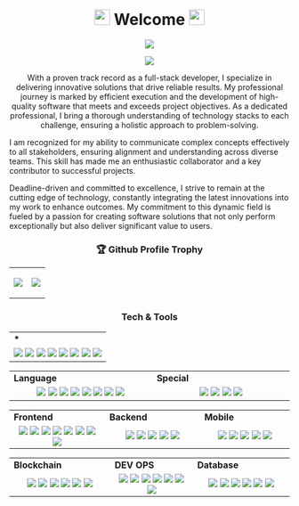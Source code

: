 <h1 align="center">
  <img src="https://media.giphy.com/media/hvRJCLFzcasrR4ia7z/giphy.gif" width="28">
    Welcome
  <img src="https://media.giphy.com/media/hvRJCLFzcasrR4ia7z/giphy.gif" width="28">
</h1>

<p align="center">
  <img src="https://readme-typing-svg.herokuapp.com/?lines=Creative,%20enthusiastic%20and%20Results-driven%20Full%20Stack%20Developer;%2B6%20years%20of%20hands-on%20experience;&center=true&width=800&height=45">
</p>

<p align="center">
  <img src="./3.jpg" />
</p>

<p align="center">
With a proven track record as a full-stack developer, I specialize in delivering innovative solutions that drive reliable results. My professional journey is marked by efficient execution and the development of high-quality software that meets and exceeds project objectives. As a dedicated professional, I bring a thorough understanding of technology stacks to each challenge, ensuring a holistic approach to problem-solving.

I am recognized for my ability to communicate complex concepts effectively to all stakeholders, ensuring alignment and understanding across diverse teams. This skill has made me an enthusiastic collaborator and a key contributor to successful projects.

Deadline-driven and committed to excellence, I strive to remain at the cutting edge of technology, constantly integrating the latest innovations into my work to enhance outcomes. My commitment to this dynamic field is fueled by a passion for creating software solutions that not only perform exceptionally but also deliver significant value to users.
</p>

<h3 align="center">🏆 Github Profile Trophy</h3>


<table>
<td>

![](http://github-profile-summary-cards.vercel.app/api/cards/repos-per-language?username=codingwizard0831&theme=blueberry)
</td>
<td>

![](http://github-profile-summary-cards.vercel.app/api/cards/most-commit-language?username=codingwizard0831&theme=blueberry)
</td>
</tr>
</table>



</div>

<h3 align="center">Tech & Tools</h3>

<table>
  <tr>
    <td valign="center"><b>*<b></td>
  </tr>
  <tr>
    <td valign="center" align="center">
      <img src="https://img.shields.io/badge/8+hours per day-blue" />
      <img src="https://img.shields.io/badge/Attention to detail-blue" />
      <img src="https://img.shields.io/badge/Willingness to learn-blue" />
      <img src="https://img.shields.io/badge/Collaborative mindset-blue" />
      <img src="https://img.shields.io/badge/Customer centric approach-blue" />
      <img src="https://img.shields.io/badge/Dedication to quzlity-blue" />
      <img src="https://img.shields.io/badge/String work ethic-blue" />
      <img src="https://img.shields.io/badge/Creative problem solving skills-blue" />
    </td>
  </tr>
</table>

<table>
  <tr>
    <td valign="center" width="200px"><b>Language<b></td>
    <td valign="center" width="200px"><b>Special<b></td>
  </tr>
  <tr>
    <td valign="center" align="center" width="400px">
      <img src="https://img.shields.io/badge/HTML-blue" /> 
      <img src="https://img.shields.io/badge/CSS-blue" /> 
      <img src="https://img.shields.io/badge/JavaScript-blue" /> 
      <img src="https://img.shields.io/badge/TypeScript-blue" /> 
      <img src="https://img.shields.io/badge/PHP-blue" /> 
      <img src="https://img.shields.io/badge/Python-blue" /> 
      <!-- <img src="https://img.shields.io/badge/C-blue" /> 
      <img src="https://img.shields.io/badge/C++-blue" />  -->
      <img src="https://img.shields.io/badge/Liquid-blue" /> 
      <img src="https://img.shields.io/badge/Solidity-blue" /> 
      <!-- <img src="https://img.shields.io/badge/Rust-blue" />  -->
    </td>
    <td valign="center" align="center" width="400px">
      <img src="https://img.shields.io/badge/Three.js-blue" />
      <img src="https://img.shields.io/badge/Socket.io-blue" />
      <img src="https://img.shields.io/badge/Web Scrapping-blue" />
      <img src="https://img.shields.io/badge/Glass Morphisam Design-blue" />
    </td>
  </tr>
</table>
<table>
  <tr>
    <td valign="center" width="100px"><b>Frontend<b></td>
    <td valign="center" width="100px"><b>Backend<b></td>
    <td valign="center" width="100px"><b>Mobile<b></td>
  </tr>
  <tr>
    <td valign="center" align="center" width="300px">
      <img src="https://img.shields.io/badge/React-blue" /> 
      <img src="https://img.shields.io/badge/Next-blue" /> 
      <img src="https://img.shields.io/badge/Vue-blue" /> 
      <img src="https://img.shields.io/badge/Nuxt-blue" /> 
      <img src="https://img.shields.io/badge/Angular-blue" /> 
      <!-- <img src="https://img.shields.io/badge/Svelte-blue" />  -->
      <!-- <img src="https://img.shields.io/badge/Solidjs-blue" />  -->
      <img src="https://img.shields.io/badge/Shadcn-blue" /> 
      <img src="https://img.shields.io/badge/Tailwind-blue" />
      <img src="https://img.shields.io/badge/MUI-blue" /> 
      <!-- <img src="https://img.shields.io/badge/Chart.js-blue" /> -->
      <!-- <img src="https://img.shields.io/badge/Jquery-blue" /> -->
      <!-- <img src="https://img.shields.io/badge/Antd-blue" /> -->
      <!-- <img src="https://img.shields.io/badge/Headless-blue" /> -->
    </td>      
    <td valign="center" align="center" width="300px">
      <img src="https://img.shields.io/badge/Django-blue" /> 
      <img src="https://img.shields.io/badge/Laravel-blue" /> 
      <img src="https://img.shields.io/badge/Node.js-blue" /> 
      <!-- <img src="https://img.shields.io/badge/Express-blue" />  -->
      <img src="https://img.shields.io/badge/Flask-blue" /> 
      <img src="https://img.shields.io/badge/Fastapi-blue" /> 
      <!-- <img src="https://img.shields.io/badge/Nest-blue" />  -->
      <!-- <img src="https://img.shields.io/badge/ASP.NET-blue" />  -->
      <!-- <img src="https://img.shields.io/badge/Spring Boot-blue" />  -->
    </td>
    <td valign="center" align="center" width="300px"> 
      <img src="https://img.shields.io/badge/React Native-blue" /> 
      <img src="https://img.shields.io/badge/Flutter-blue" />
      <img src="https://img.shields.io/badge/Swift-blue" /> 
      <img src="https://img.shields.io/badge/Kotlin-blue" /> 
      <img src="https://img.shields.io/badge/Objective C-blue" /> 
      <!-- <img src="https://img.shields.io/badge/Swift-blue" />  -->
    </td>
  </tr>
</table>

<!-- <table>
  <tr>
    <td valign="center"><b>AI & Bot & Automation<b></td>
  </tr>
  <tr>
    <td valign="center" align="center">
      <img src="https://img.shields.io/badge/AI Chatbot-blue" />
      <img src="https://img.shields.io/badge/ChatGPT-blue" />
      <img src="https://img.shields.io/badge/Telegram Bot-blue" />
      <img src="https://img.shields.io/badge/Langchain-blue" />
      <img src="https://img.shields.io/badge/Deep learning-blue" />
      <img src="https://img.shields.io/badge/OpenCV-blue" />
      <img src="https://img.shields.io/badge/Machine Learning-blue" />
      <img src="https://img.shields.io/badge/TensorFlow-blue" />
      <img src="https://img.shields.io/badge/LLM Prompt Engineering-blue" />
      <img src="https://img.shields.io/badge/Generative AI Prompt Engineering-blue" />
    </td>
  </tr>
</table> -->
  
 <table>
  <tr>
    <td valign="center" width="100px"><b>Blockchain<b></td>
    <td valign="center" width="100px"><b>DEV OPS<b></td>
    <td valign="center" width="100px"><b>Database<b></td>
  </tr>
  <tr>
    <td valign="center" align="center" width="300px">
      <img src="https://img.shields.io/badge/Web3.js-blue" /> 
      <img src="https://img.shields.io/badge/Ethers.js-blue" /> 
      <img src="https://img.shields.io/badge/Solidity-blue" />
      <img src="https://img.shields.io/badge/Smart Contract-blue" /> 
      <img src="https://img.shields.io/badge/NFT Marketplace-blue" />
      <img src="https://img.shields.io/badge/DEX-blue" />
    </td>
    <td valign="center" align="center" width="300px">
      <img src="https://img.shields.io/badge/AWS-blue" /> 
      <img src="https://img.shields.io/badge/GCP-blue" /> 
      <img src="https://img.shields.io/badge/DigitalOcean-blue" /> 
      <img src="https://img.shields.io/badge/Azure-blue" /> 
      <img src="https://img.shields.io/badge/Hostinger-blue" />
      <img src="https://img.shields.io/badge/CI/CD-blue" />
      <img src="https://img.shields.io/badge/Docker-blue" />
    </td>
    <td valign="center" align="center" width="300px">
      <img src="https://img.shields.io/badge/MongoDB-blue" /> 
      <img src="https://img.shields.io/badge/PostgreSQL-blue" />
      <img src="https://img.shields.io/badge/MySQL-blue" /> 
      <img src="https://img.shields.io/badge/Redis-blue" /> 
      <img src="https://img.shields.io/badge/SQLite-blue" /> 
      <img src="https://img.shields.io/badge/Dynamodb-blue" /> 
    </td>
  </tr>
</table>


<!-- ## Language

[![My Skills](https://skillicons.dev/icons?i=js,html,css,js,ts,python,php,cs,solidity)](https://skillicons.dev)

## Frameworks & Experience
[![My Skills](https://skillicons.dev/icons?i=react,next,vue,angular)](https://skillicons.dev)

[![My Skills](https://skillicons.dev/icons?i=django,nodejs,laravel,flask,fastapi)](https://skillicons.dev)

## Library & Experience
[![My Skills](https://skillicons.dev/icons?i=tailwind,mui,bootstrap,jquery,threejs,supabase,firebase)](https://skillicons.dev)

## Database & Experience
[![My Skills](https://skillicons.dev/icons?i=mysql,mongodb,sqlite,postgresql,redis,dynamodb)](https://skillicons.dev)

## Dev Ops
[![My Skills](https://skillicons.dev/icons?i=aws,gcp,vercel,netlify,nginx,docker,ubuntu,linux,heroku,github,gitlab,bitbucket)](https://skillicons.dev)

 -->
